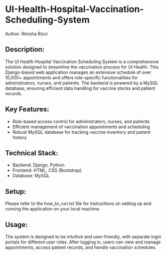 # UI-Health-Hospital-Vaccination-Scheduling-System
Author: Rimsha Rizvi

## Description:
The UI Health Hospital Vaccination Scheduling System is a comprehensive solution designed to streamline the vaccination process for UI Health. This Django-based web application manages an extensive schedule of over 10,000+ appointments and offers role-specific functionalities for administrators, nurses, and patients. The backend is powered by a MySQL database, ensuring efficient data handling for vaccine stocks and patient records.

## Key Features:
- Role-based access control for administrators, nurses, and patients
- Efficient management of vaccination appointments and scheduling
- Robust MySQL database for tracking vaccine inventory and patient history

## Technical Stack:
- Backend: Django, Python
- Frontend: HTML, CSS (Bootstrap)
- Database: MySQL

##  Setup:
Please refer to the how_to_run.txt file for instructions on setting up and running the application on your local machine.

## Usage:
The system is designed to be intuitive and user-friendly, with separate login portals for different user roles. After logging in, users can view and manage appointments, access patient records, and handle vaccination schedules.
